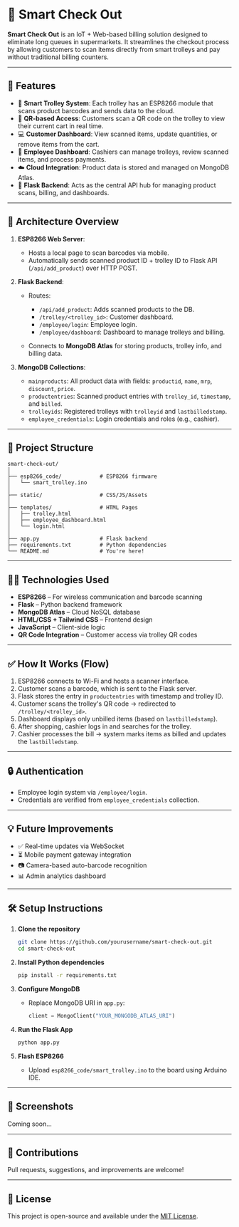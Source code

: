 # 🛒 Smart Check Out

**Smart Check Out** is an IoT + Web-based billing solution designed to eliminate long queues in supermarkets. It streamlines the checkout process by allowing customers to scan items directly from smart trolleys and pay without traditional billing counters.

---

## 🚀 Features

* 📱 **Smart Trolley System**: Each trolley has an ESP8266 module that scans product barcodes and sends data to the cloud.
* 🔐 **QR-based Access**: Customers scan a QR code on the trolley to view their current cart in real time.
* 💻 **Customer Dashboard**: View scanned items, update quantities, or remove items from the cart.
* 🧾 **Employee Dashboard**: Cashiers can manage trolleys, review scanned items, and process payments.
* ☁️ **Cloud Integration**: Product data is stored and managed on MongoDB Atlas.
* 📡 **Flask Backend**: Acts as the central API hub for managing product scans, billing, and dashboards.

---

## 🧱 Architecture Overview

1. **ESP8266 Web Server**:

   * Hosts a local page to scan barcodes via mobile.
   * Automatically sends scanned product ID + trolley ID to Flask API (`/api/add_product`) over HTTP POST.

2. **Flask Backend**:

   * Routes:

     * `/api/add_product`: Adds scanned products to the DB.
     * `/trolley/<trolley_id>`: Customer dashboard.
     * `/employee/login`: Employee login.
     * `/employee/dashboard`: Dashboard to manage trolleys and billing.
   * Connects to **MongoDB Atlas** for storing products, trolley info, and billing data.

3. **MongoDB Collections**:

   * `mainproducts`: All product data with fields: `productid`, `name`, `mrp`, `discount`, `price`.
   * `productentries`: Scanned product entries with `trolley_id`, `timestamp`, and `billed`.
   * `trolleyids`: Registered trolleys with `trolleyid` and `lastbilledstamp`.
   * `employee_credentials`: Login credentials and roles (e.g., cashier).

---

## 📁 Project Structure

```
smart-check-out/
│
├── esp8266_code/            # ESP8266 firmware
│   └── smart_trolley.ino
│
├── static/                  # CSS/JS/Assets
│
├── templates/               # HTML Pages
│   ├── trolley.html
│   ├── employee_dashboard.html
│   └── login.html
│
├── app.py                   # Flask backend
├── requirements.txt         # Python dependencies
└── README.md                # You're here!
```

---

## 🧑‍💻 Technologies Used

* **ESP8266** – For wireless communication and barcode scanning
* **Flask** – Python backend framework
* **MongoDB Atlas** – Cloud NoSQL database
* **HTML/CSS + Tailwind CSS** – Frontend design
* **JavaScript** – Client-side logic
* **QR Code Integration** – Customer access via trolley QR codes

---

## ✅ How It Works (Flow)

1. ESP8266 connects to Wi-Fi and hosts a scanner interface.
2. Customer scans a barcode, which is sent to the Flask server.
3. Flask stores the entry in `productentries` with timestamp and trolley ID.
4. Customer scans the trolley's QR code → redirected to `/trolley/<trolley_id>`.
5. Dashboard displays only unbilled items (based on `lastbilledstamp`).
6. After shopping, cashier logs in and searches for the trolley.
7. Cashier processes the bill → system marks items as billed and updates the `lastbilledstamp`.

---

## 🔒 Authentication

* Employee login system via `/employee/login`.
* Credentials are verified from `employee_credentials` collection.

---

## 💡 Future Improvements

* ✅ Real-time updates via WebSocket
* ⏳ Mobile payment gateway integration
* 📷 Camera-based auto-barcode recognition
* 📊 Admin analytics dashboard

---

## 🛠️ Setup Instructions

1. **Clone the repository**

   ```bash
   git clone https://github.com/yourusername/smart-check-out.git
   cd smart-check-out
   ```

2. **Install Python dependencies**

   ```bash
   pip install -r requirements.txt
   ```

3. **Configure MongoDB**

   * Replace MongoDB URI in `app.py`:

     ```python
     client = MongoClient("YOUR_MONGODB_ATLAS_URI")
     ```

4. **Run the Flask App**

   ```bash
   python app.py
   ```

5. **Flash ESP8266**

   * Upload `esp8266_code/smart_trolley.ino` to the board using Arduino IDE.

---

## 📸 Screenshots

Coming soon...

---

## 🤝 Contributions

Pull requests, suggestions, and improvements are welcome!

---

## 📄 License

This project is open-source and available under the [MIT License](LICENSE).
